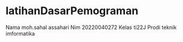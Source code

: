 # latihanDasarPemograman
Nama moh.sahal assahari
Nim 20220040272
Kelas ti22J
Prodi teknik imformatika 
